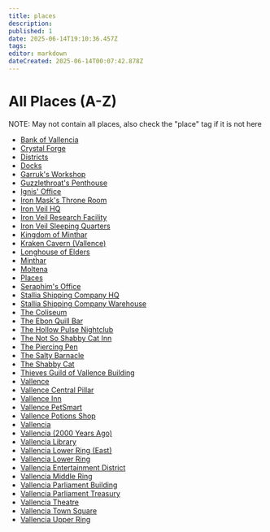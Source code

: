```yaml
---
title: places
description: 
published: 1
date: 2025-06-14T19:10:36.457Z
tags: 
editor: markdown
dateCreated: 2025-06-14T00:07:42.878Z
---
```


# All Places (A-Z)

NOTE: May not contain all places, also check the "place" tag if it is not here

* [Bank of Vallencia](/places/kingdom-of-minthar/vallencia/bank-of-vallencia/bank-of-vallencia)
* [Crystal Forge](/places/crystal-forge/crystal-forge)
* [Districts](/places/kingdom-of-minthar/vallencia/districts/districts)
* [Docks](/places/kingdom-of-minthar/vallencia/docks/docks)
* [Garruk's Workshop](/places/kingdom-of-minthar/vallence/garruks-workshop/garruks-workshop)
* [Guzzlethroat's Penthouse](/places/kingdom-of-minthar/vallencia/guzzlethroats-penthouse/guzzlethroats-penthouse)
* [Ignis' Office](/places/kingdom-of-minthar/vallence/iron-veil-hq/ignis-office/ignis-office)
* [Iron Mask's Throne Room](/places/kingdom-of-minthar/vallence/iron-veil-hq/iron-masks-throne-room/iron-masks-throne-room)
* [Iron Veil HQ](/places/kingdom-of-minthar/vallence/iron-veil-hq/iron-veil-hq)
* [Iron Veil Research Facility](/places/kingdom-of-minthar/vallence/iron-veil-hq/iron-veil-research-facility/iron-veil-research-facility)
* [Iron Veil Sleeping Quarters](/places/kingdom-of-minthar/vallence/iron-veil-hq/iron-veil-sleeping-quarters/iron-veil-sleeping-quarters)
* [Kingdom of Minthar](/places/kingdom-of-minthar/kingdom-of-minthar)
* [Kraken Cavern (Vallence)](../Places/Kingdom%20of%20Minthar/Vallencia/Vallencia%20(2000%20Years%20Ago)/Kraken%20Cavern%20(Vallence).md)
* [Longhouse of Elders](../Places/Kingdom%20of%20Minthar/Vallencia/Vallencia%20(2000%20Years%20Ago)/Longhouse%20of%20Elders.md)
* [Minthar](/places/kingdom-of-minthar/minthar/minthar)
* [Moltena](/places/moltena/moltena)
* [Places](/places/places)
* [Seraphim's Office](/places/kingdom-of-minthar/vallence/iron-veil-hq/seraphims-office/seraphims-office)
* [Stallia Shipping Company HQ](/places/kingdom-of-minthar/vallencia/stallia-shipping-company-hq/stallia-shipping-company-hq)
* [Stallia Shipping Company Warehouse](/places/kingdom-of-minthar/vallencia/stallia-shipping-company-warehouse/stallia-shipping-company-warehouse)
* [The Coliseum](/places/kingdom-of-minthar/the-coliseum/the-coliseum)
* [The Ebon Quill Bar](/places/kingdom-of-minthar/vallence/the-ebon-quill-bar/the-ebon-quill-bar)
* [The Hollow Pulse Nightclub](/places/kingdom-of-minthar/vallence/the-hollow-pulse-nightclub/the-hollow-pulse-nightclub)
* [The Not So Shabby Cat Inn](/places/kingdom-of-minthar/vallencia/the-not-so-shabby-cat-inn/the-not-so-shabby-cat-inn)
* [The Piercing Pen](/places/kingdom-of-minthar/vallence/the-piercing-pen/the-piercing-pen)
* [The Salty Barnacle](/places/kingdom-of-minthar/vallencia/the-salty-barnacle/the-salty-barnacle)
* [The Shabby Cat](/places/kingdom-of-minthar/vallence/the-shabby-cat/the-shabby-cat)
* [Thieves Guild of Vallence Building](/places/kingdom-of-minthar/vallence/thieves-guild-of-vallence-building/thieves-guild-of-vallence-building)
* [Vallence](/places/kingdom-of-minthar/vallence/vallence)
* [Vallence Central Pillar](/places/kingdom-of-minthar/vallence/vallence-central-pillar/vallence-central-pillar)
* [Vallence Inn](/places/kingdom-of-minthar/vallence/vallence-inn/vallence-inn)
* [Vallence PetSmart](/places/kingdom-of-minthar/vallence/vallence-petsmart/vallence-petsmart)
* [Vallence Potions Shop](/places/kingdom-of-minthar/vallence/vallence-potions-shop/vallence-potions-shop)
* [Vallencia](/places/kingdom-of-minthar/vallencia/vallencia)
* [Vallencia (2000 Years Ago)](../Places/Kingdom%20of%20Minthar/Vallencia/Vallencia%20(2000%20Years%20Ago)/Vallencia%20(2000%20Years%20Ago).md)
* [Vallencia Library](/places/kingdom-of-minthar/vallencia/vallencia-library/vallencia-library)
* [Vallencia Lower Ring (East)](../Places/Kingdom%20of%20Minthar/Vallencia/Districts/Vallencia%20Lower%20Ring%20(East)/Vallencia%20Lower%20Ring%20(East).md)
* [Vallencia Lower Ring](/places/kingdom-of-minthar/vallencia/districts/vallencia-lower-ring/vallencia-lower-ring)
* [Vallencia Entertainment District](/places/kingdom-of-minthar/vallencia/districts/vallencia-entertainment-district/vallencia-entertainment-district)
* [Vallencia Middle Ring](/places/kingdom-of-minthar/vallencia/districts/vallencia-middle-ring/vallencia-middle-ring)
* [Vallencia Parliament Building](/places/kingdom-of-minthar/vallencia/vallencia-parliament-building/vallencia-parliament-building)
* [Vallencia Parliament Treasury](/places/kingdom-of-minthar/vallencia/vallencia-parliament-treasury/vallencia-parliament-treasury)
* [Vallencia Theatre](/places/kingdom-of-minthar/vallencia/vallencia-theatre)
* [Vallencia Town Square](/places/kingdom-of-minthar/vallencia/vallencia-town-square/vallencia-town-square)
* [Vallencia Upper Ring](/places/kingdom-of-minthar/vallencia/districts/vallencia-upper-ring/vallencia-upper-ring)
